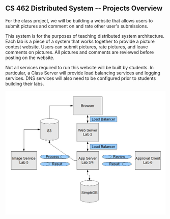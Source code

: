 

## CS 462 Distributed System -- Projects Overview ##

For the class project, we will be building a website that allows users to submit pictures and comment on 
and rate other user's submissions.

This system is for the purposes of teaching distributed system architecture. Each lab is a piece of a 
system that works together to provide a picture contest website. Users can submit pictures, rate pictures, 
and leave comments on pictures. All pictures and comments are reviewed before posting on the website.

Not all services required to run this website will be built by students. In particular, a Class Server 
will provide load balancing services and logging services. DNS services will also need to be configured 
prior to students building their labs.

![System Design](https://github.com/yuanzheng/BYU/blob/master/cs462_DistributedSystem/462_Lab_Overview.png)
